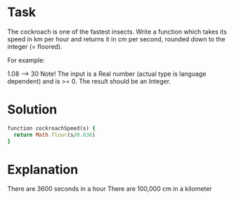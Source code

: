 # Task
The cockroach is one of the fastest insects. Write a function which takes its speed in km per hour and returns it in cm per second, rounded down to the integer (= floored).

For example:

1.08 --> 30
Note! The input is a Real number (actual type is language dependent) and is >= 0. The result should be an Integer.

# Solution

```ruby
function cockroachSpeed(s) {
  return Math.floor(s/0.036)
}
```

# Explanation 

There are 3600 seconds in a hour
There are 100,000 cm in a kilometer